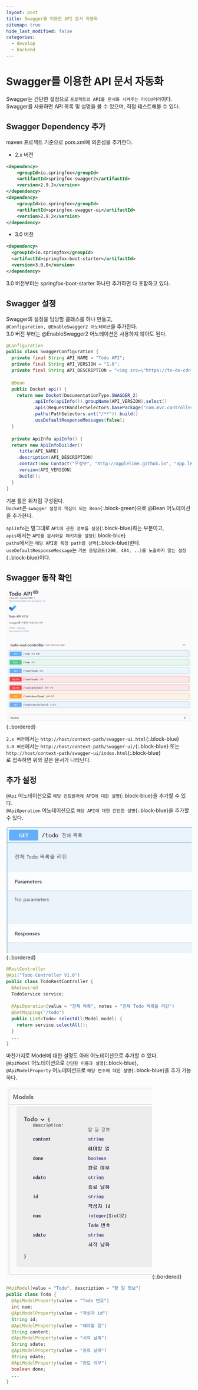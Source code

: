 ```yaml
---
layout: post
title: Swagger를 이용한 API 문서 자동화
sitemap: true
hide_last_modified: false
categories:
  - develop
  - backend
---
```


# Swagger를 이용한 API 문서 자동화
Swagger는 간단한 설정으로 `프로젝트의 API를 문서화 시켜주는 라이브러리`이다.  
Swagger를 사용하면 API 목록 및 설명을 볼 수 있으며, 직접 테스트해볼 수 있다.

## Swagger Dependency 추가
maven 프로젝트 기준으로 pom.xml에 의존성을 추가한다.  

- 2.x 버전  

```xml
<dependency>
    <groupId>io.springfox</groupId>
    <artifactId>springfox-swagger2</artifactId>
    <version>2.9.2</version> 
</dependency>
<dependency>
    <groupId>io.springfox</groupId>
    <artifactId>springfox-swagger-ui</artifactId>
    <version>2.9.2</version>
</dependency>
```

- 3.0 버전

```xml
<dependency>
  <groupId>io.springfox</groupId>
  <artifactId>springfox-boot-starter</artifactId>
  <version>3.0.0</version>
</dependency>
```
3.0 버전부터는 springfox-boot-starter 하나만 추가하면 다 포함하고 있다.

## Swagger 설정
Swagger의 설정을 담당할 클래스를 하나 만들고,  
`@Configuration, @EnableSwagger2 어노테이션`을 추가한다.  
3.0 버전 부터는 @EnableSwagger2 어노테이션은 사용하지 않아도 된다.

```java
@Configuration
public class SwaggerConfiguration {
  private final String API_NAME = "Todo API";
  private final String API_VERSION = "1.0";
  private final String API_DESCRIPTION = "<img src=\"https://to-do-cdn.microsoft.com/static-assets/c87265a87f887380a04cf21925a56539b29364b51ae53e089c3ee2b2180148c6/icons/logo.png\" width=\"50\"><h3>Todo API 1.0</h3>Swagger를 이용한 Todo list API";
    
  @Bean
  public Docket api() {
    return new Docket(DocumentationType.SWAGGER_2)
          .apiInfo(apiInfo()).groupName(API_VERSION).select()
          .apis(RequestHandlerSelectors.basePackage("com.mvc.controller"))
          .paths(PathSelectors.ant("/**")).build()
          .useDefaultResponseMessages(false);
  }

  private ApiInfo apiInfo() {
  return new ApiInfoBuilder()
    .title(API_NAME)
    .description(API_DESCRIPTION) 
    .contact(new Contact("우정무", "http://applelime.github.io", "app.le@kakao.com"))
    .version(API_VERSION)
    .build();
  }
}
```
기본 틀은 위처럼 구성된다.  
`Docket`은 `swagger 설정의 핵심이 되는 Bean`{:.block-green}으로 @Bean 어노테이션을 추가한다.  

`apiInfo`는 말그대로 `API에 관한 정보를 설정`{:.block-blue}하는 부분이고,  
`apis`에서는 `API를 문서화할 패키지를 설정`{:.block-blue}  
`paths`에서는 `해당 API중 특정 path를 선택`{:.block-blue}한다.  
`useDefaultResponseMessage`는 `기본 응답코드(200, 404, ..)를 노출하지 않는 설정`{:.block-blue}이다.

## Swagger 동작 확인
![swagger-ui](/assets/img/blog/develop/back/swagger/swagger-ui.jpg){:.bordered}  

`2.x 버전`에서는 `http://host/context-path/swagger-ui.html`{:.block-blue}  
`3.0 버전`에서는 `http://host/context-path/swagger-ui/`{:.block-blue} 또는 `http://host/context-path/swagger-ui/index.html`{:.block-blue}  
로 접속하면 위와 같은 문서가 나타난다.  

## 추가 설정
`@Api` 어노테이션으로 `해당 컨트롤러에 API에 대한 설명`{:.block-blue}을 추가할 수 있다.  
`@ApiOperation` 어노테이션으로 `해당 API에 대한 간단한 설명`{:.block-blue}을 추가할 수 있다.  

![api-operation](/assets/img/blog/develop/back/swagger/api-operation.jpg){:.bordered}  

```java
@RestController
@Api("Todo Controller V1.0")
public class TodoRestController {
  @Autowired
  TodoService service;

  @ApiOperation(value = "전체 목록", notes = "전체 Todo 목록을 리턴")
  @GetMapping("/todo")
  public List<Todo> selectAll(Model model) {
    return service.selectAll();
  }
  ...
}
```


마찬가지로 Model에 대한 설명도 아래 어노테이션으로 추가할 수 있다.  
`@ApiModel` 어노테이션으로 `간단한 이름과 설명`{:.block-blue},  
`@ApiModelProperty` 어노테이션으로 `해당 변수에 대한 설명`{:.block-blue}을 추가 가능하다.

![api-model](/assets/img/blog/develop/back/swagger/api-model.jpg){:.bordered} 

```java
@ApiModel(value = "Todo", description = "할 일 정보")
public class Todo {
  @ApiModelProperty(value = "Todo 번호")
  int num;
  @ApiModelProperty(value = "작성자 id")
  String id;
  @ApiModelProperty(value = "해야할 일")
  String content;
  @ApiModelProperty(value = "시작 날짜")
  String sdate;
  @ApiModelProperty(value = "종료 날짜")
  String edate;
  @ApiModelProperty(value = "완료 여부")
  boolean done;
  ...
}
```